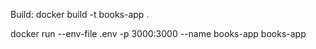 Build: docker build -t books-app .

docker run --env-file .env -p 3000:3000 --name books-app books-app

